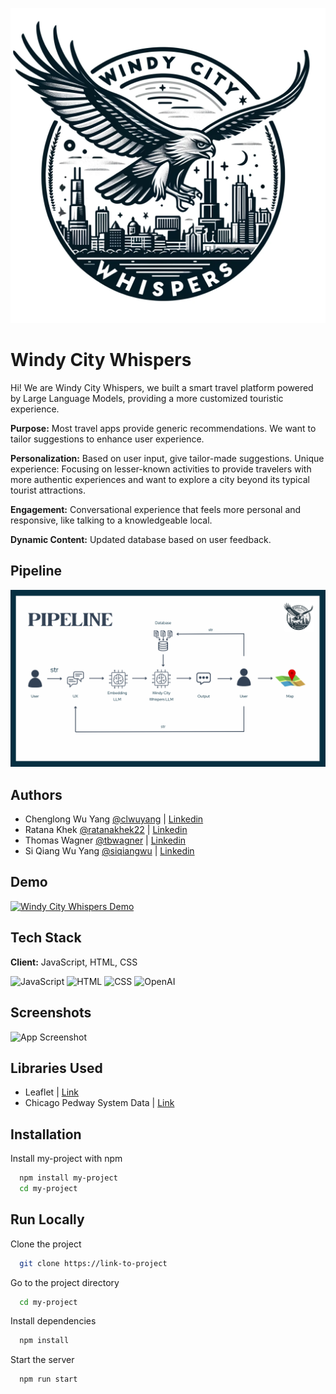 
![Logo](https://github.com/clwuyang/Hawkers2024/blob/main/logo.png?raw=true)


# Windy City Whispers

Hi! We are Windy City Whispers, we built a smart travel platform powered by Large Language Models, providing a more customized touristic experience.


**Purpose:** Most travel apps provide generic recommendations. We want to tailor suggestions to enhance user experience.

**Personalization:** Based on user input, give tailor-made suggestions.
Unique experience:  Focusing on lesser-known activities to provide travelers with more authentic experiences and want to explore a city beyond its typical tourist attractions.

**Engagement:**  Conversational experience that feels more personal and responsive, like talking to a knowledgeable local.

**Dynamic Content:** Updated database based on user feedback.




## Pipeline

![Pipeline](https://github.com/clwuyang/Hawkers2024/blob/main/Pipeline.png?raw=true)

## Authors

- Chenglong Wu Yang [@clwuyang](https://www.github.com/clwuyang) | [Linkedin](https://www.linkedin.com/in/cwuyang/)
- Ratana Khek      [@ratanakhek22](https://www.github.com/ratanakhek22) | [Linkedin](https://www.linkedin.com/in/skhek/)
- Thomas Wagner    [@tbwagner](https://www.github.com/tbwagner) | [Linkedin](https://www.linkedin.com/in/thomas-wagner-267b49275/)
- Si Qiang Wu Yang   [@siqiangwu](https://www.github.com/siqiangwu) | [Linkedin](https://www.linkedin.com/in/siqiangwu/)


## Demo

[![Windy City Whispers Demo](https://img.youtube.com/vi/YdUhoQT5q4U/0.jpg)](https://www.youtube.com/watch?v=YdUhoQT5q4U)


## Tech Stack

**Client:** JavaScript, HTML, CSS



![JavaScript](https://img.shields.io/badge/JavaScript-F7DF1E?style=for-the-badge&logo=javascript&logoColor=black
)
![HTML](https://img.shields.io/badge/HTML5-E34F26?style=for-the-badge&logo=html5&logoColor=white
)
![CSS](https://img.shields.io/badge/CSS3-1572B6?style=for-the-badge&logo=css3&logoColor=white
)
![OpenAI](https://img.shields.io/badge/OpenAI-412991?style=for-the-badge&logo=openai&logoColor=white)





## Screenshots

![App Screenshot](https://via.placeholder.com/468x300?text=App+Screenshot+Here)

## Libraries Used

- Leaflet | [Link](https://leafletjs.com/index.html)
- Chicago Pedway System Data | [Link](https://data.cityofchicago.org/Transportation/Pedway-Routes/aqxt-626s)

  
## Installation

Install my-project with npm

```bash
  npm install my-project
  cd my-project
```
    
## Run Locally

Clone the project

```bash
  git clone https://link-to-project
```

Go to the project directory

```bash
  cd my-project
```

Install dependencies

```bash
  npm install
```

Start the server

```bash
  npm run start
```

